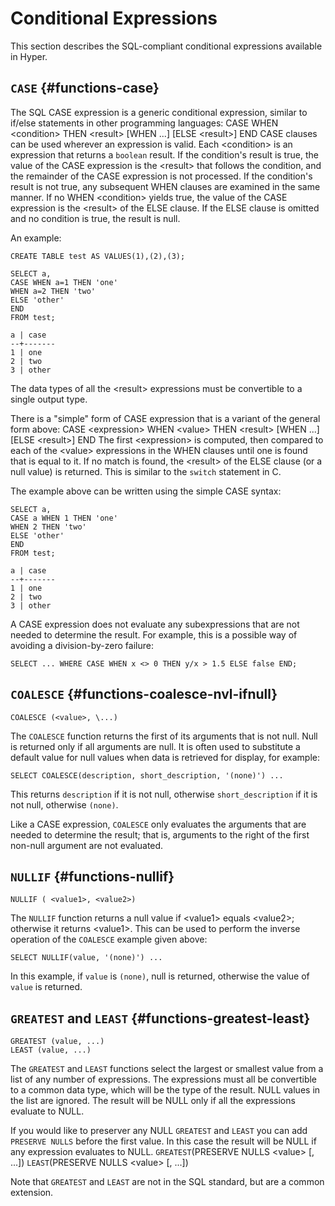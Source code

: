 # Conditional Expressions

This section describes the SQL-compliant conditional expressions
available in Hyper.

## `CASE` {#functions-case}

The SQL CASE expression is a generic conditional expression, similar to
if/else statements in other programming languages: CASE WHEN
\<condition\> THEN \<result\> \[WHEN \...\] \[ELSE \<result\>\] END CASE
clauses can be used wherever an expression is valid. Each \<condition\>
is an expression that returns a `boolean` result. If the condition\'s
result is true, the value of the CASE expression is the \<result\> that
follows the condition, and the remainder of the CASE expression is not
processed. If the condition\'s result is not true, any subsequent WHEN
clauses are examined in the same manner. If no WHEN \<condition\> yields
true, the value of the CASE expression is the \<result\> of the ELSE
clause. If the ELSE clause is omitted and no condition is true, the
result is null.

An example:

    CREATE TABLE test AS VALUES(1),(2),(3);

    SELECT a,
    CASE WHEN a=1 THEN 'one'
    WHEN a=2 THEN 'two'
    ELSE 'other'
    END
    FROM test;

    a | case
    --+-------
    1 | one
    2 | two
    3 | other

The data types of all the \<result\> expressions must be convertible to
a single output type.

There is a "simple" form of CASE expression that is a variant of the
general form above: CASE \<expression\> WHEN \<value\> THEN \<result\>
\[WHEN \...\] \[ELSE \<result\>\] END The first \<expression\> is
computed, then compared to each of the \<value\> expressions in the WHEN
clauses until one is found that is equal to it. If no match is found,
the \<result\> of the ELSE clause (or a null value) is returned. This is
similar to the `switch` statement in C.

The example above can be written using the simple CASE syntax:

    SELECT a,
    CASE a WHEN 1 THEN 'one'
    WHEN 2 THEN 'two'
    ELSE 'other'
    END
    FROM test;

    a | case
    --+-------
    1 | one
    2 | two
    3 | other

A CASE expression does not evaluate any subexpressions that are not
needed to determine the result. For example, this is a possible way of
avoiding a division-by-zero failure:

    SELECT ... WHERE CASE WHEN x <> 0 THEN y/x > 1.5 ELSE false END;

## `COALESCE` {#functions-coalesce-nvl-ifnull}

```sql_template
COALESCE (<value>, \...)
```

The `COALESCE` function returns the first of its arguments that is not
null. Null is returned only if all arguments are null. It is often used
to substitute a default value for null values when data is retrieved for
display, for example:

    SELECT COALESCE(description, short_description, '(none)') ...

This returns `description` if it is not null, otherwise
`short_description` if it is not null, otherwise `(none)`.

Like a CASE expression, `COALESCE` only evaluates the arguments that are
needed to determine the result; that is, arguments to the right of the
first non-null argument are not evaluated.

## `NULLIF` {#functions-nullif}

```sql_template
NULLIF ( <value1>, <value2>)
```

The `NULLIF` function returns a null value if \<value1\> equals
\<value2\>; otherwise it returns \<value1\>. This can be used to perform
the inverse operation of the `COALESCE` example given above:

    SELECT NULLIF(value, '(none)') ...

In this example, if `value` is `(none)`, null is returned, otherwise the
value of `value` is returned.

## `GREATEST` and `LEAST` {#functions-greatest-least}

```sql_template
GREATEST (value, ...)
LEAST (value, ...)
```

The `GREATEST` and `LEAST` functions select the largest or smallest
value from a list of any number of expressions. The expressions must all
be convertible to a common data type, which will be the type of the
result. NULL values in the list are ignored. The result will be NULL
only if all the expressions evaluate to NULL.

If you would like to preserver any NULL `GREATEST` and `LEAST` you can
add `PRESERVE NULLS` before the first value. In this case the result
will be NULL if any expression evaluates to NULL. `GREATEST`(PRESERVE
NULLS \<value\> \[, \...\]) `LEAST`(PRESERVE NULLS \<value\> \[, \...\])

Note that `GREATEST` and `LEAST` are not in the SQL standard, but are a
common extension.
